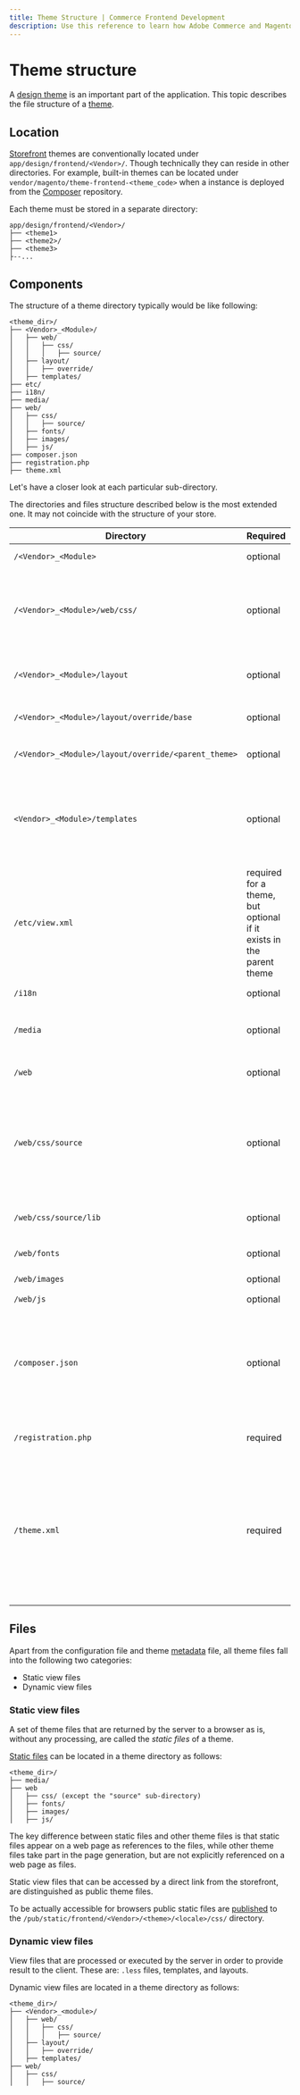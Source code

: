 ```yaml
---
title: Theme Structure | Commerce Frontend Development
description: Use this reference to learn how Adobe Commerce and Magento Open Source themes are structured.
---
```


# Theme structure

A [design theme](index.md) is an important part of the application. This topic describes the file structure of a [theme](https://glossary.magento.com/theme).

## Location

[Storefront](https://glossary.magento.com/storefront) themes are conventionally located under `app/design/frontend/<Vendor>/`. Though technically they can reside in other directories. For example, built-in themes can be located under `vendor/magento/theme-frontend-<theme_code>` when a instance is deployed from the [Composer](https://glossary.magento.com/composer) repository.

Each theme must be stored in a separate directory:

```tree
app/design/frontend/<Vendor>/
├── <theme1>
├── <theme2>/
├── <theme3>
├--...
```

## Components

The structure of a theme directory typically would be like following:

```tree
<theme_dir>/
├── <Vendor>_<Module>/
│   ├── web/
│   │   ├── css/
│   │   │   ├── source/
│   ├── layout/
│   │   ├── override/
│   ├── templates/
├── etc/
├── i18n/
├── media/
├── web/
│   ├── css/
│   │   ├── source/
│   ├── fonts/
│   ├── images/
│   ├── js/
├── composer.json
├── registration.php
├── theme.xml
```

Let's have a closer look at each particular sub-directory.

<InlineAlert variant="info" slots="text"/>

The directories and files structure described below is the most extended one. It may not coincide with the structure of your store.

|Directory|Required|Description|
|--- |--- |--- |
|`/<Vendor>_<Module>`|optional|Module-specific styles, layouts, and templates.|
|`/<Vendor>_<Module>/web/css/`|optional|Module-specific styles (`.css` and/or `.less` files). General styles for the module are in the _module.less file, and styles for widgets are in `_widgets.less`.|
|`/<Vendor>_<Module>/layout`|optional|Layout files which extend the default module or parent theme layouts.|
|`/<Vendor>_<Module>/layout/override/base`|optional|Layouts that override the default module layouts.|
|`/<Vendor>_<Module>/layout/override/<parent_theme>`|optional|Layouts that override the parent theme layouts for the module.|
|`<Vendor>_<Module>/templates`|optional|This directory contains theme templates which override the default module templates or parent theme templates for this module. Custom templates are also stored in this directory.|
|`/etc/view.xml`|required for a theme, but optional if it exists in the parent theme|This file contains configurations for all storefront product images and thumbnails. It also contains product page, gallery widget configurations such as navigation options, fullscreen options and breakpoint conditions.|
|`/i18n`|optional|`.csv` files with translations.|
|`/media`|optional|This directory contains a theme preview (a screenshot of your theme).|
|`/web`|optional|Static files that can be loaded directly from the frontend.|
|`/web/css/source`|optional|This directory contains theme LESS configuration files that invoke mixins for global elements from the UI library, and `theme.less` file which overrides the default variables values.|
|`/web/css/source/lib`|optional|View files that override the UI library files stored in `lib/web/css/source/lib`|
|`/web/fonts`|optional|Contains theme fonts and customized icons.|
|`/web/images`|optional|Images that are used in this theme.|
|`/web/js`|optional|Theme JavaScript files.|
|`/composer.json`|optional|Describes the theme dependencies and some meta-information. Will be here if your theme is a Composer package. The "name" field must be in the format `<vendor-name>/theme-<area>-<theme-name>`.|
|`/registration.php`|required|Required to register your theme in the system.|
|`/theme.xml`|required|The file is mandatory as it declares a theme as a system component. It contains the basic meta-information, like the theme title and the parent theme name, if the theme is inherited from an existing theme. The file is used by the system to recognize the theme.|

## Files

Apart from the configuration file and theme [metadata](https://glossary.magento.com/metadata) file, all theme files fall into the following two categories:

*  Static view files
*  Dynamic view files

### Static view files

A set of theme files that are returned by the server to a browser as is, without any processing, are called the *static files* of a theme.

[Static files](https://glossary.magento.com/static-files) can be located in a theme directory as follows:

```tree
<theme_dir>/
├── media/
├── web
│   ├── css/ (except the "source" sub-directory)
│   ├── fonts/
│   ├── images/
│   ├── js/
```

The key difference between static files and other theme files is that static files appear on a web page as references to the files, while other theme files take part in the page generation, but are not explicitly referenced on a web page as files.

Static view files that can be accessed by a direct link from the storefront, are distinguished as public theme files.

<InlineAlert variant="info" slots="text"/>

To be actually accessible for browsers public static files are [published](https://devdocs.magento.com/guides/v2.4/config-guide/cli/config-cli-subcommands-static-view.html#config-cli-static-overview) to the `/pub/static/frontend/<Vendor>/<theme>/<locale>/css/` directory.

### Dynamic view files

View files that are processed or executed by the server in order to provide result to the client. These are: `.less` files, templates, and layouts.

Dynamic view files are located in a theme directory as follows:

```tree
<theme_dir>/
├── <Vendor>_<module>/
│   ├── web/
│   │   ├── css/
│   │   │   ├── source/
│   ├── layout/
│   │   ├── override/
│   ├── templates/
├── web/
│   ├── css/
│   │   ├── source/
```
